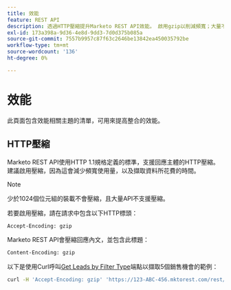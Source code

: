 ```yaml
---
title: 效能
feature: REST API
description: 透過HTTP壓縮提升Marketo REST API效能。 啟用gzip以削減頻寬；大量不支援的API以及低於1024位元組的未壓縮。
exl-id: 173a398a-9d36-4e8d-9dd3-7d0d375b085a
source-git-commit: 7557b9957c87f63c2646be13842ea450035792be
workflow-type: tm+mt
source-wordcount: '136'
ht-degree: 0%

---
```


# 效能

此頁面包含效能相關主題的清單，可用來提高整合的效能。

## HTTP壓縮

Marketo REST API使用HTTP 1.1規格定義的標準，支援回應主體的HTTP壓縮。 建議啟用壓縮，因為這會減少頻寬使用量，以及擷取資料所花費的時間。

>[!NOTE]
>
>少於1024個位元組的裝載不會壓縮，且大量API不支援壓縮。

若要啟用壓縮，請在請求中包含以下HTTP標頭：

```html
Accept-Encoding: gzip
```

Marketo REST API會壓縮回應內文，並包含此標題：

```html
Content-Encoding: gzip
```

以下是使用Curl呼叫[Get Leads by Filter Type](https://developer.adobe.com/marketo-apis/api/mapi/#tag/Leads/operation/getLeadsByFilterUsingGET)端點以擷取5個銷售機會的範例：

```bash
curl -H 'Accept-Encoding: gzip' 'https://123-ABC-456.mktorest.com/rest/v1/leads.json?filterType=id&filterValues=4,5,7,12,13'
```

